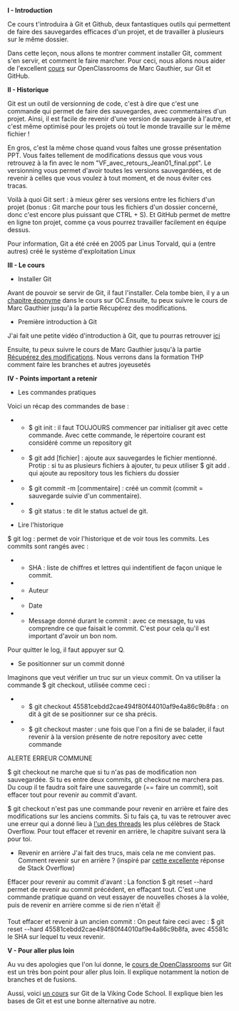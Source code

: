 **I - Introduction**

Ce cours t'introduira à Git et Github, deux fantastiques outils qui permettent de faire des sauvegardes efficaces d'un projet, et de 
travailler à plusieurs sur le même dossier.

Dans cette leçon, nous allons te montrer comment installer Git, comment s'en servir, et comment le faire marcher. Pour ceci, nous allons 
nous aider de l'excellent [cours](https://openclassrooms.com/fr/courses/2342361-gerez-votre-code-avec-git-et-github) sur OpenClassrooms de Marc Gauthier, sur Git et GitHub.

**II - Historique**

Git est un outil de versionning de code, c'est à dire que c'est une commande qui permet de faire des sauvegardes, avec commentaires d'un 
projet. Ainsi, il est facile de revenir d'une version de sauvegarde à l'autre, et c'est même optimisé pour les projets où tout le monde 
travaille sur le même fichier !

En gros, c'est la même chose quand vous faîtes une grosse présentation PPT. Vous faites tellement de modifications dessus que vous vous 
retrouvez à la fin avec le nom "VF_avec_retours_Jean01_final.ppt". Le versionning vous permet d'avoir toutes les versions sauvegardées, et 
de revenir à celles que vous voulez à tout moment, et de nous éviter ces tracas.

Voilà à quoi Git sert : à mieux gérer ses versions entre les fichiers d'un projet (bonus : Git marche pour tous les fichiers d'un dossier 
concerné, donc c'est encore plus puissant que CTRL + S). Et GitHub permet de mettre en ligne ton projet, comme ça vous pourrez travailler 
facilement en équipe dessus.

Pour information, Git a été créé en 2005 par Linus Torvald, qui a (entre autres) créé le système d'exploitation Linux

**III - Le cours**

* Installer Git

Avant de pouvoir se servir de Git, il faut l'installer. Cela tombe bien, il y a un [chapitre éponyme](https://openclassrooms.com/fr/courses/2342361-gerez-votre-code-avec-git-et-github/2433596-installez-git) 
dans le cours sur OC.Ensuite, tu peux suivre le cours de Marc Gauthier jusqu'à la partie Récupérez des modifications. 


* Première introduction à Git

J'ai fait une petite vidéo d'introduction à Git, que tu pourras retrouver [ici](https://www.youtube.com/watch?time_continue=3&v=ggaMadCKjko)

Ensuite, tu peux suivre le cours de Marc Gauthier jusqu'à la partie [Récupérez des modifications](https://openclassrooms.com/fr/courses/2342361-gerez-votre-code-avec-git-et-github/2433686-recuperez-des-modifications). 
Nous verrons dans la formation THP comment faire les branches et autres joyeusetés

**IV - Points important a retenir**

* Les commandes pratiques

Voici un récap des commandes de base :

* * $ git init : il faut TOUJOURS commencer par initialiser git avec cette commande. Avec cette commande, le répertoire courant est considéré comme un repository git
* * $ git add [fichier] : ajoute aux sauvegardes le fichier mentionné. Protip : si tu as plusieurs fichiers à ajouter, tu peux utiliser $ git add . qui ajoute au repository tous les fichiers du dossier
* * $ git commit -m [commentaire] : créé un commit (commit = sauvegarde suivie d'un commentaire).
* * $ git status : te dit le status actuel de git.

* Lire l'historique

$ git log : permet de voir l'historique et de voir tous les commits. Les commits sont rangés avec :

* * SHA : liste de chiffres et lettres qui indentifient de façon unique le commit.
* * Auteur
* * Date
* * Message donné durant le commit : avec ce message, tu vas comprendre ce que faisait le commit. C'est pour cela qu'il est important d'avoir un bon nom.

Pour quitter le log, il faut appuyer sur Q.

* Se positionner sur un commit donné

Imaginons que veut vérifier un truc sur un vieux commit. On va utiliser la commande $ git checkout, utilisée comme ceci :

* * $ git checkout 45581cebdd2cae494f80f44010af9e4a86c9b8fa : on dit à git de se positionner sur ce sha précis.
* * $ git checkout master : une fois que l'on a fini de se balader, il faut revenir à la version présente de notre repository avec cette commande

ALERTE ERREUR COMMUNE

$ git checkout ne marche que si tu n'as pas de modification non sauvegardée. Si tu es entre deux commits, git checkout ne marchera pas. Du coup il te faudra soit faire une sauvegarde (== faire un commit), soit effacer tout pour revenir au commit d'avant.

$ git checkout n'est pas une commande pour revenir en arrière et faire des modifications sur les anciens commits. Si tu fais ça, tu vas te retrouver avec une erreur qui a donné lieu à [l'un des threads](https://stackoverflow.com/questions/5772192/how-can-i-reconcile-detached-head-with-master-origin) les plus célèbres de Stack Overflow. Pour tout effacer et revenir en arrière, le chapitre suivant sera là pour toi.

* Revenir en arrière
J'ai fait des trucs, mais cela ne me convient pas. Comment revenir sur en arrière ? (inspiré par [cette excellente](https://stackoverflow.com/questions/4114095/how-to-revert-a-git-repository-to-a-previous-commit/4114122#4114122) réponse de Stack Overflow)

Effacer pour revenir au commit d'avant : 
La fonction $ git reset --hard permet de revenir au commit précédent, en effaçant tout. C'est une commande pratique quand on veut essayer de nouvelles choses à la volée, puis de revenir en arrière comme si de rien n'était ✌️

Tout effacer et revenir à un ancien commit : 
On peut faire ceci avec : $ git reset --hard 45581cebdd2cae494f80f44010af9e4a86c9b8fa, avec 45581c le SHA sur lequel tu veux revenir.

**V - Pour aller plus loin**

Au vu des apologies que l'on lui donne, le [cours de OpenClassrooms](https://openclassrooms.com/fr/courses/2342361-gerez-votre-code-avec-git-et-github) sur Git est un très bon point pour aller plus loin. Il explique notamment la notion de branches et de fusions.

Aussi, voici [un cours](https://openclassrooms.com/fr/courses/2342361-gerez-votre-code-avec-git-et-github) sur Git de la Viking Code School. Il explique bien les bases de Git et est une bonne alternative au notre.
